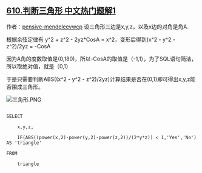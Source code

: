 ## [610.判断三角形 中文热门题解1](https://leetcode.cn/problems/triangle-judgement/solutions/100000/huan-ge-si-lu-yu-xian-ding-li-by-pensive-e9o0)

作者：[pensive-mendeleevwcp](https://leetcode.cn/u/pensive-mendeleevwcp)
设三角形三边是x,y,z，以及x边的对角是角A.
根据余弦定律有 y^2 + z^2 - 2yz*CosA = x^2，变形后得到(x^2 - y^2 - z^2)/2yz = -CosA
因为A角的度数取值是(0,180)，所以-CosA的取值是（-1,1），为了SQL语句简洁，所以取绝对值，就是（0,1）
于是只需要判断ABS((x^2 - y^2 - z^2)/2yz)计算结果是否在(0,1)即可得出x,y,z能否围成三角形。

![三角形.PNG](https://pic.leetcode-cn.com/1615469672-VEKhVF-%E4%B8%89%E8%A7%92%E5%BD%A2.PNG)

```
SELECT
    x,y,z,
    IF(ABS((power(x,2)-power(y,2)-power(z,2))/(2*y*z)) < 1,'Yes','No') AS 'triangle'
FROM 
    triangle
```


